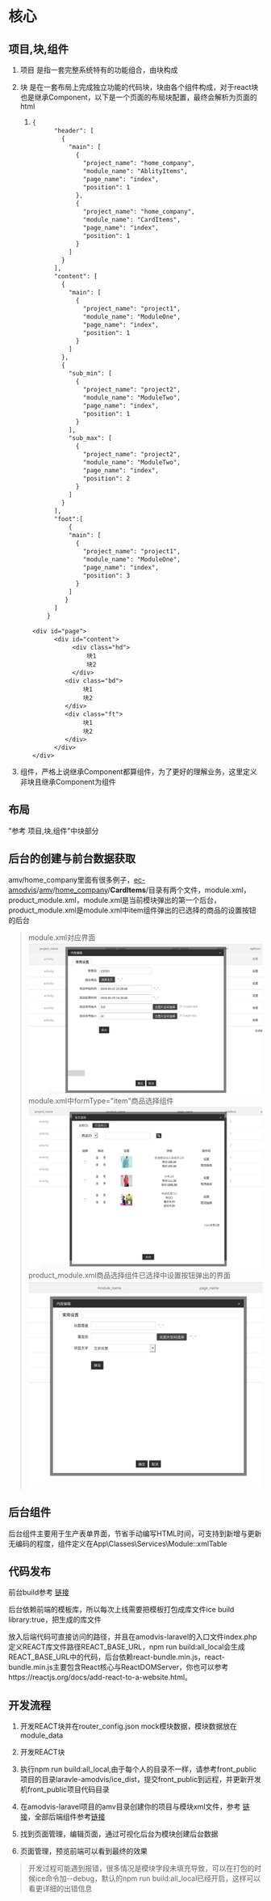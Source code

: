 # 核心

## 项目,块,组件

1. 项目 是指一套完整系统特有的功能组合，由块构成

2. 块 是在一套布局上完成独立功能的代码块，块由各个组件构成，对于react块也是继承Component，以下是一个页面的布局块配置，最终会解析为页面的html

   1. ```
      {
            "header": [
              {
                "main": [
                  {
                    "project_name": "home_company",
                    "module_name": "AblityItems",
                    "page_name": "index",
                    "position": 1
                  },
                  {
                    "project_name": "home_company",
                    "module_name": "CardItems",
                    "page_name": "index",
                    "position": 1
                  }
                ]
              }
            ],
            "content": [
              {
                "main": [
                  {
                    "project_name": "project1",
                    "module_name": "ModuleOne",
                    "page_name": "index",
                    "position": 1
                  }
                ]
              },
              {
                "sub_min": [
                  {
                    "project_name": "project2",
                    "module_name": "ModuleTwo",
                    "page_name": "index",
                    "position": 1
                  }
                ],
                "sub_max": [
                  {
                    "project_name": "project2",
                    "module_name": "ModuleTwo",
                    "page_name": "index",
                    "position": 2
                  }
                ]
              }
            ],
            "foot":[
            	{
                "main": [
                  {
                    "project_name": "project1",
                    "module_name": "ModuleOne",
                    "page_name": "index",
                    "position": 3
                  }
                ]
               }
            ]
          }
      ```

      ```
      <div id="page">
      		<div id="content">
      			 <div class="hd">
      			     块1
      			     块2
      			 </div>
      		   <div class="bd">
      		   		块1
      		   		块2
      		   </div>
      		   <div class="ft">
      		   		块1
      		   		块2
      		   </div>
      		</div>
      </div>
      ```

      

3. 组件，严格上说继承Component都算组件，为了更好的理解业务，这里定义非块且继承Component为组件

## 布局

"参考 项目,块,组件"中块部分

## 后台的创建与前台数据获取

amv/home_company里面有很多例子，[ec-amodvis](https://github.com/amodvis/amodvis/tree/master)/[amv](https://github.com/amodvis/amodvis/tree/master/amv)/[home_company](https://github.com/amodvis/amodvis/tree/master/amv/home_company)/**CardItems**/目录有两个文件，module.xml，product_module.xml，module.xml是当前模块弹出的第一个后台，product_module.xml是module.xml中item组件弹出的已选择的商品的设置按钮的后台


> module.xml对应界面
![活动设置](https://raw.githubusercontent.com/amodvis/amodvis/master/readme/images/%E6%B4%BB%E5%8A%A8%E8%AE%BE%E7%BD%AE.png?token=ALTKMNMW7XUV4GHGO45DI2S46ZB54)
> module.xml中formType="item"商品选择组件
![商品选择](https://raw.githubusercontent.com/amodvis/amodvis/master/readme/images/%E9%80%89%E6%8B%A9%E5%95%86%E5%93%81.png?token=ALTKMNIBY4UYBL5HGCG7S4K46ZCFG)
> product_module.xml商品选择组件已选择中设置按钮弹出的界面
![商品信息覆盖](https://raw.githubusercontent.com/amodvis/amodvis/master/readme/images/%E6%A8%A1%E5%9D%97%E5%95%86%E5%93%81%E4%BF%A1%E6%81%AF%E8%A6%86%E7%9B%96.png?token=ALTKMNLPKEM5Z72XVFRFQT246ZCJY)

## 后台组件

后台组件主要用于生产表单界面，节省手动编写HTML时间，可支持到新增与更新无编码的程度，组件定义在App\Classes\Services\Module::xmlTable

## 代码发布

前台build参考 [链接](https://github.com/amodvis/amodvis/blob/master/readme/amodvis-react.md)

后台依赖前端的模板库，所以每次上线需要把模板打包成库文件ice build library:true，把生成的库文件

放入后端代码可直接访问的路径，并且在amodvis-laravel的入口文件index.php定义REACT库文件路径REACT_BASE_URL，npm run build:all_local会生成REACT_BASE_URL中的代码，后台依赖react-bundle.min.js，react-bundle.min.js主要包含React核心与ReactDOMServer，你也可以参考https://reactjs.org/docs/add-react-to-a-website.html。

## 开发流程

1. 开发REACT块并在router_config.json mock模块数据，模块数据放在module_data

2. 开发REACT块

3. 执行npm run build:all_local,由于每个人的目录不一样，请参考front_public项目的目录laravle-amodvis/ice_dist，提交front_public到远程，并更新开发机front_public项目代码目录

4. 在amodvis-laravel项目的amv目录创建你的项目与模块xml文件，参考 [链接](https://github.com/amodvis/amodvis/tree/master/amv)，全部后端组件参考[链接](https://github.com/amodvis/amodvis/blob/master/amvphp/uploadzone/top_part/module.xml)

5. 找到页面管理，编辑页面，通过可视化后台为模块创建后台数据

6. 页面管理，预览前端可以看到最终的效果

> 开发过程可能遇到报错，很多情况是模块字段未填充导致，可以在打包的时候ice命令加--debug，默认的npm run build:all_local已经开启，这样可以看更详细的出错信息


